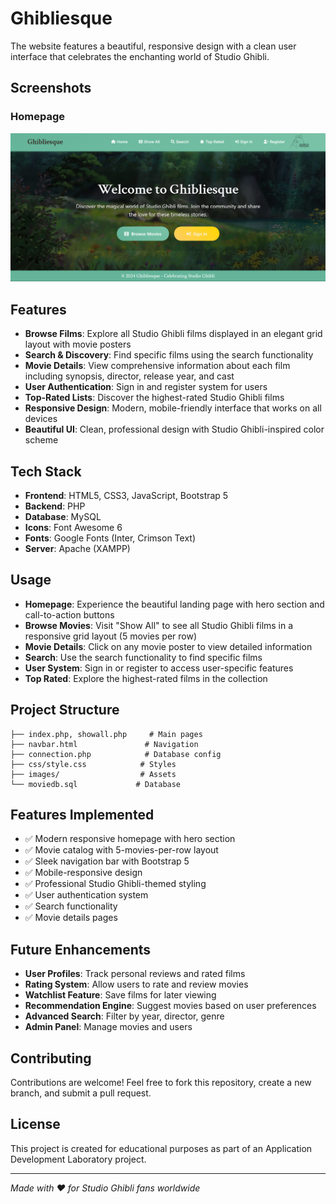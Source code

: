 # Ghibliesque
The website features a beautiful, responsive design with a clean user interface that celebrates the enchanting world of Studio Ghibli.

## Screenshots

### Homepage
![Ghibliesque Homepage](ss.png)


## Features
- **Browse Films**: Explore all Studio Ghibli films displayed in an elegant grid layout with movie posters
- **Search & Discovery**: Find specific films using the search functionality
- **Movie Details**: View comprehensive information about each film including synopsis, director, release year, and cast
- **User Authentication**: Sign in and register system for users
- **Top-Rated Lists**: Discover the highest-rated Studio Ghibli films
- **Responsive Design**: Modern, mobile-friendly interface that works on all devices
- **Beautiful UI**: Clean, professional design with Studio Ghibli-inspired color scheme

## Tech Stack
- **Frontend**: HTML5, CSS3, JavaScript, Bootstrap 5
- **Backend**: PHP
- **Database**: MySQL
- **Icons**: Font Awesome 6
- **Fonts**: Google Fonts (Inter, Crimson Text)
- **Server**: Apache (XAMPP)


## Usage
- **Homepage**: Experience the beautiful landing page with hero section and call-to-action buttons
- **Browse Movies**: Visit "Show All" to see all Studio Ghibli films in a responsive grid layout (5 movies per row)
- **Movie Details**: Click on any movie poster to view detailed information
- **Search**: Use the search functionality to find specific films
- **User System**: Sign in or register to access user-specific features
- **Top Rated**: Explore the highest-rated films in the collection

## Project Structure
```
├── index.php, showall.php     # Main pages
├── navbar.html               # Navigation  
├── connection.php            # Database config
├── css/style.css            # Styles
├── images/                  # Assets
└── moviedb.sql             # Database
```

## Features Implemented
- ✅ Modern responsive homepage with hero section
- ✅ Movie catalog with 5-movies-per-row layout
- ✅ Sleek navigation bar with Bootstrap 5
- ✅ Mobile-responsive design
- ✅ Professional Studio Ghibli-themed styling
- ✅ User authentication system
- ✅ Search functionality
- ✅ Movie details pages

## Future Enhancements
- **User Profiles**: Track personal reviews and rated films
- **Rating System**: Allow users to rate and review movies
- **Watchlist Feature**: Save films for later viewing
- **Recommendation Engine**: Suggest movies based on user preferences
- **Advanced Search**: Filter by year, director, genre
- **Admin Panel**: Manage movies and users

## Contributing
Contributions are welcome! Feel free to fork this repository, create a new branch, and submit a pull request.

## License
This project is created for educational purposes as part of an Application Development Laboratory project.

---
*Made with ❤️ for Studio Ghibli fans worldwide*


